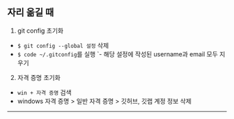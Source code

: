 ## 자리 옮길 때
1. git config 초기화
  - `$ git config --global 설정` 삭제
  - `$ code ~/.gitconfig`를 실행
  `- 해당 설정에 작성된 username과 email 모두 지우기
2. 자격 증명 초기화
  - `win + 자격 증명` 검색 
  - windows 자격 증명 > 일반 자격 증명 > 깃허브, 깃랩 계정 정보 삭제
---